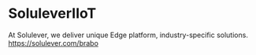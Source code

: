 # SoluleverIIoT
 At Solulever, we deliver unique Edge platform, industry-specific solutions. https://solulever.com/brabo
